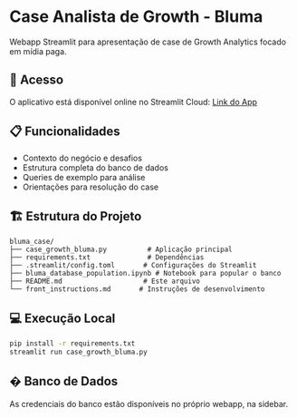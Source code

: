 # Case Analista de Growth - Bluma

Webapp Streamlit para apresentação de case de Growth Analytics focado em mídia paga.

## 🚀 Acesso

O aplicativo está disponível online no Streamlit Cloud:
[Link do App](https://seu-app.streamlit.app)

## 📋 Funcionalidades

- Contexto do negócio e desafios
- Estrutura completa do banco de dados
- Queries de exemplo para análise
- Orientações para resolução do case

## 🏗️ Estrutura do Projeto

```
bluma_case/
├── case_growth_bluma.py          # Aplicação principal
├── requirements.txt              # Dependências
├── .streamlit/config.toml       # Configurações do Streamlit
├── bluma_database_population.ipynb # Notebook para popular o banco
├── README.md                    # Este arquivo
└── front_instructions.md       # Instruções de desenvolvimento
```

## 💻 Execução Local

```bash
pip install -r requirements.txt
streamlit run case_growth_bluma.py
```

## �️ Banco de Dados

As credenciais do banco estão disponíveis no próprio webapp, na sidebar.